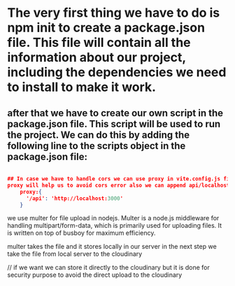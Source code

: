 # The very first thing we have to do is npm init to create a package.json file. This file will contain all the information about our project, including the dependencies we need to install to make it work.

## after that we have to create our own script in the package.json file. This script will be used to run the project. We can do this by adding the following line to the scripts object in the package.json file:

```json

## In case we have to handle cors we can use proxy in vite.config.js file that will be created in the root of the project. We can add the following line to the vite.config.js file:
proxy will help us to avoid cors error also we can append api/localhost:3000 to the url to avoid cors error.
    proxy:{
      '/api': 'http://localhost:3000'
    }
```

we use multer for file upload in nodejs. Multer is a node.js middleware for handling multipart/form-data, which is primarily used for uploading files. It is written on top of busboy for maximum efficiency.

multer takes the file and it stores locally in our server in the next step we take the file from local server to the cloudinary

// if we want we can store it directly to the cloudinary
but it is done for security purpose to avoid the direct upload to the cloudinary

```js